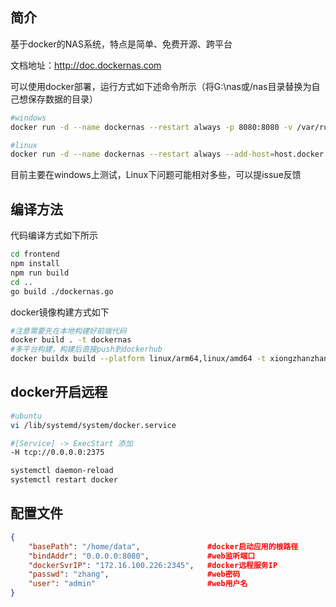 ## 简介
基于docker的NAS系统，特点是简单、免费开源、跨平台

文档地址：http://doc.dockernas.com

可以使用docker部署，运行方式如下述命令所示（将G:\nas或/nas目录替换为自己想保存数据的目录）
```sh
#windows
docker run -d --name dockernas --restart always -p 8080:8080 -v /var/run/docker.sock:/var/run/docker.sock -v G:\nas:/home/dockernas/data xiongzhanzhang/dockernas

#linux 
docker run -d --name dockernas --restart always --add-host=host.docker.internal:host-gateway -p 8080:8080 -v /var/run/docker.sock:/var/run/docker.sock -v /nas:/home/dockernas/data xiongzhanzhang/dockernas
```

目前主要在windows上测试，Linux下问题可能相对多些，可以提issue反馈

## 编译方法
代码编译方式如下所示
```sh
cd frontend 
npm install
npm run build
cd ..
go build ./dockernas.go
```
docker镜像构建方式如下
```sh
#注意需要先在本地构建好前端代码
docker build . -t dockernas
#多平台构建，构建后直接push到dockerhub
docker buildx build --platform linux/arm64,linux/amd64 -t xiongzhanzhang/dockernas:latest . --push
```

## docker开启远程
```sh
#ubuntu
vi /lib/systemd/system/docker.service

#[Service] -> ExecStart 添加
-H tcp://0.0.0.0:2375

systemctl daemon-reload 
systemctl restart docker
```

## 配置文件
```json
{
    "basePath": "/home/data",               #docker启动应用的根路径
    "bindAddr": "0.0.0.0:8080",             #web监听端口
    "dockerSvrIP": "172.16.100.226:2345",   #docker远程服务IP
    "passwd": "zhang",                      #web密码
    "user": "admin"                         #web用户名
}
```

